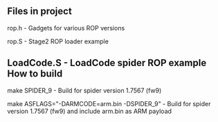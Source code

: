 Files in project
-----
rop.h - Gadgets for various ROP versions

rop.S - Stage2 ROP loader example

LoadCode.S - LoadCode spider ROP example
How to build
-----
make SPIDER_9 - Build for spider version 1.7567 (fw9)

make ASFLAGS="-DARMCODE=arm.bin -DSPIDER_9" - Build for spider version 1.7567 (fw9) and include arm.bin as ARM payload
